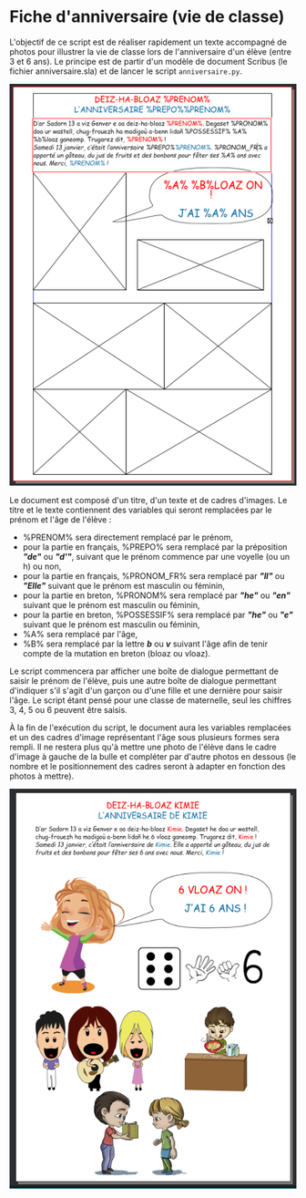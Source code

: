 # Fiche d'anniversaire (vie de classe)
L'objectif de ce script est de réaliser rapidement un texte accompagné de photos pour illustrer la vie de classe lors de l'anniversaire d'un élève (entre 3 et 6 ans).
Le principe est de partir d'un modèle de document Scribus (le fichier anniversaire.sla) et de lancer le script `anniversaire.py`.

![Fichier de modèle](doc/assets/template.png)

Le document est composé d'un titre, d'un texte et de cadres d'images. Le titre et le texte contiennent des variables qui seront remplacées par le prénom et l'âge de l'élève :
  - %PRENOM% sera directement remplacé par le prénom,
  - pour la partie en français, %PREPO% sera remplacé par la préposition ***"de"*** ou ***"d'"***, suivant que le prénom commence par une voyelle (ou un h) ou non,
  - pour la partie en français, %PRONOM_FR% sera remplacé par ***"Il"*** ou ***"Elle"*** suivant que le prénom est masculin ou féminin,
  - pour la partie en breton, %PRONOM% sera remplacé par ***"he"*** ou ***"en"***  suivant que le prénom est masculin ou féminin,
  - pour la partie en breton, %POSSESSIF% sera remplacé par ***"he"*** ou ***"e"*** suivant que le prénom est masculin ou féminin,
  - %A% sera remplacé par l'âge,
  - %B% sera remplacé par la lettre ***b*** ou ***v*** suivant l'âge afin de tenir compte de la mutation en breton (bloaz ou vloaz).

Le script commencera par afficher une boîte de dialogue permettant de saisir le prénom de l'élève, puis une autre boîte de dialogue permettant d'indiquer s'il s'agit d'un garçon ou d'une fille et une dernière pour saisir l'âge. Le script étant pensé pour une classe de maternelle, seul les chiffres 3, 4, 5 ou 6 peuvent être saisis.

À la fin de l'exécution du script, le document aura les variables remplacées et un des cadres d'image représentant l'âge sous plusieurs formes sera rempli.
Il ne restera plus qu'à mettre une photo de l'élève dans le cadre d'image à gauche de la bulle et compléter par d'autre photos en dessous (le nombre et le positionnement des cadres seront à adapter en fonction des photos à mettre).

 ![Fichier final](doc/assets/result.png)



